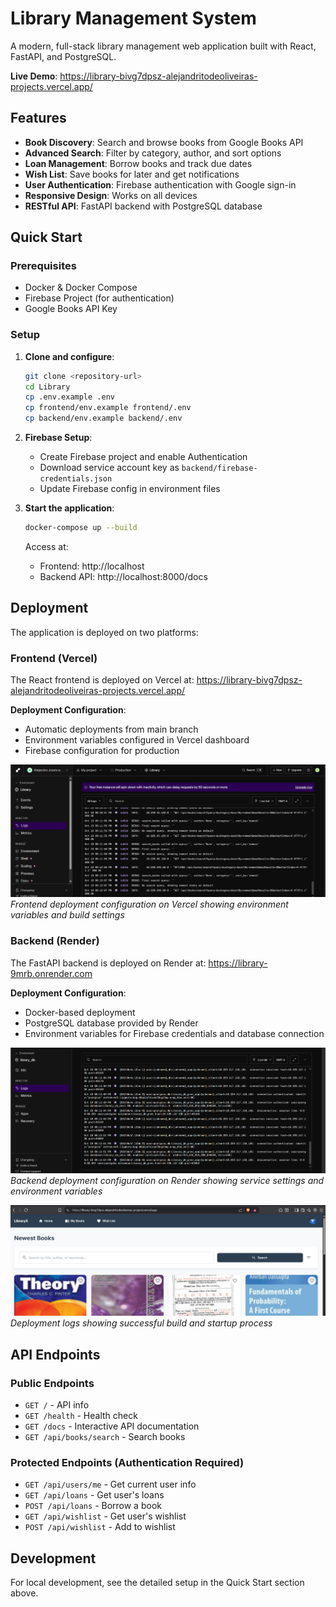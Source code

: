 # Library Management System

A modern, full-stack library management web application built with React, FastAPI, and PostgreSQL.

**Live Demo**: https://library-bivg7dpsz-alejandritodeoliveiras-projects.vercel.app/

## Features

- **Book Discovery**: Search and browse books from Google Books API
- **Advanced Search**: Filter by category, author, and sort options
- **Loan Management**: Borrow books and track due dates
- **Wish List**: Save books for later and get notifications
- **User Authentication**: Firebase authentication with Google sign-in
- **Responsive Design**: Works on all devices
- **RESTful API**: FastAPI backend with PostgreSQL database

## Quick Start

### Prerequisites
- Docker & Docker Compose
- Firebase Project (for authentication)
- Google Books API Key

### Setup

1. **Clone and configure**:
   ```bash
   git clone <repository-url>
   cd Library
   cp .env.example .env
   cp frontend/env.example frontend/.env
   cp backend/env.example backend/.env
   ```

2. **Firebase Setup**:
   - Create Firebase project and enable Authentication
   - Download service account key as `backend/firebase-credentials.json`
   - Update Firebase config in environment files

3. **Start the application**:
   ```bash
   docker-compose up --build
   ```

   Access at:
   - Frontend: http://localhost
   - Backend API: http://localhost:8000/docs

## Deployment

The application is deployed on two platforms:

### Frontend (Vercel)
The React frontend is deployed on Vercel at: https://library-bivg7dpsz-alejandritodeoliveiras-projects.vercel.app/

**Deployment Configuration**:
- Automatic deployments from main branch
- Environment variables configured in Vercel dashboard
- Firebase configuration for production

![Frontend Deployment](Documentation/Deployment/Screenshot%202025-10-19%20211206.png)
*Frontend deployment configuration on Vercel showing environment variables and build settings*

### Backend (Render)
The FastAPI backend is deployed on Render at: https://library-9mrb.onrender.com

**Deployment Configuration**:
- Docker-based deployment
- PostgreSQL database provided by Render
- Environment variables for Firebase credentials and database connection

![Backend Deployment](Documentation/Deployment/Screenshot%202025-10-19%20211227.png)
*Backend deployment configuration on Render showing service settings and environment variables*

![Deployment Logs](Documentation/Deployment/Screenshot%202025-10-19%20211242.png)
*Deployment logs showing successful build and startup process*

## API Endpoints

### Public Endpoints
- `GET /` - API info
- `GET /health` - Health check
- `GET /docs` - Interactive API documentation
- `GET /api/books/search` - Search books

### Protected Endpoints (Authentication Required)
- `GET /api/users/me` - Get current user info
- `GET /api/loans` - Get user's loans
- `POST /api/loans` - Borrow a book
- `GET /api/wishlist` - Get user's wishlist
- `POST /api/wishlist` - Add to wishlist

## Development

For local development, see the detailed setup in the Quick Start section above.